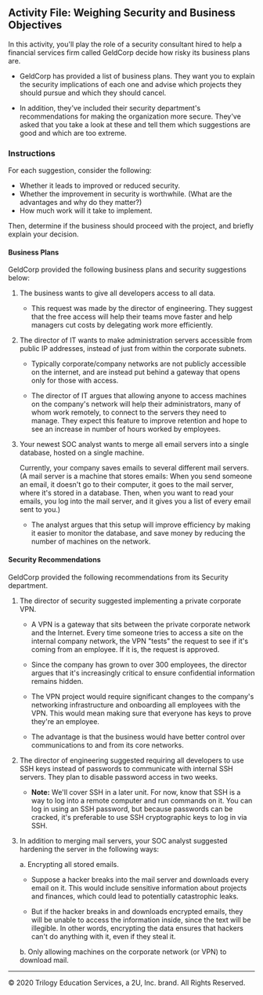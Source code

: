 ## Activity File: Weighing Security and Business Objectives 

In this activity, you'll play the role of a security consultant hired to help a financial services firm called GeldCorp decide how risky its business plans are. 

- GeldCorp has provided a list of business plans. They want you to explain the security implications of each one and advise which projects they should pursue and which they should cancel.

- In addition, they've included their security department's recommendations for making the organization more secure. They've asked that you take a look at these and tell them which suggestions are good and which are too extreme.

### Instructions

For each suggestion, consider the following:

- Whether it leads to improved or reduced security.
- Whether the improvement in security is worthwhile. (What are the advantages and why do they matter?)
- How much work will it take to implement. 

Then, determine if the business should proceed with the project, and briefly explain your decision. 

#### Business Plans

GeldCorp provided the following business plans and security suggestions below:

1. The business wants to give all developers access to all data. 
   - This request was made by the director of engineering. They suggest that the free access will help their teams move faster and help managers cut costs by delegating work more efficiently.

2. The director of IT wants to make administration servers accessible from public IP addresses, instead of just from within the corporate subnets. 
    - Typically corporate/company networks are not publicly accessible on the internet, and are instead put behind a gateway that opens only for those with access. 

   - The director of IT argues that allowing anyone to access machines on the company's network will help their administrators, many of whom work remotely, to connect to the servers they need to manage. They expect this feature to improve retention and hope to see an increase in number of hours worked by employees.

3.  Your newest SOC analyst wants to merge all email servers into a single database, hosted on a single machine.
    
    Currently, your company saves emails to several different mail servers. (A mail server is a machine that stores emails: When you send someone an email, it doesn't go to their computer, it goes to the mail server, where it's stored in a database. Then, when you want to read your emails, you log into the mail server, and it gives you a list of every email sent to you.)

      - The analyst argues that this setup will improve efficiency by making it easier to monitor the database, and save money by reducing the number of machines on the network.  

#### Security Recommendations

GeldCorp provided the following recommendations from its Security department. 

1. The director of security suggested implementing a private corporate VPN.  
    - A VPN is a gateway that sits between the private corporate network and the Internet. Every time someone tries to access a site on the internal company network, the VPN "tests" the request to see if it's coming from an employee. If it is, the request is approved. 

    - Since the company has grown to over 300 employees, the director argues that it's increasingly critical to ensure confidential information remains hidden. 
    
    - The VPN project would require significant changes to the company's networking infrastructure and onboarding all employees with the VPN. This would mean making sure that everyone has keys to prove they're an employee. 
    
    - The advantage is that the business would have better control over communications to and from its core networks.

2. The director of engineering suggested requiring all developers to use SSH keys instead of passwords to communicate with internal SSH servers. They plan to disable password access in two weeks.

    - **Note:** We'll cover SSH in a later unit. For now, know that SSH is a way to log into a remote computer and run commands on it. You can log in using an SSH password, but because passwords can be cracked, it's preferable to use SSH cryptographic keys to log in via SSH.

3. In addition to merging mail servers, your SOC analyst suggested hardening the server in the following ways:

    a. Encrypting all stored emails. 
      - Suppose a hacker breaks into the mail server and downloads every email on it. This would include sensitive information about projects and finances, which could lead to potentially catastrophic leaks. 

      - But if the hacker breaks in and downloads encrypted emails, they will be unable to access the information inside, since the text will be illegible. In other words, encrypting the data ensures that hackers can't do anything with it, even if they steal it.

    b. Only allowing machines on the corporate network (or VPN) to download mail. 

---
© 2020 Trilogy Education Services, a 2U, Inc. brand. All Rights Reserved.
